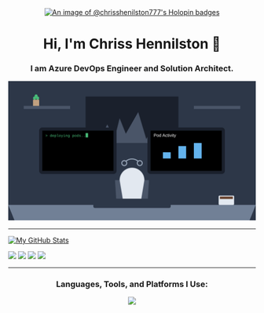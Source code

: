 <div align="center">
  <a href="https://holopin.io/@chrisshenilston777">
    <img src="https://holopin.me/chrisshenilston777" alt="An image of @chrisshenilston777's Holopin badges">
  </a>
</div>


<div align="center">
  <h1>Hi, I'm Chriss Hennilston 👋</h1>
  <h3>I am Azure DevOps Engineer and Solution Architect.</h3>
</div>

![Techie Animation](techie-animation.svg)

---
[![My GitHub Stats](https://github-readme-stats.vercel.app/api?username=ChrissHenilston777&show_icons=true&theme=radical&include_all_commits=true&count_private=true&show=stars,commits,prs,issues,contribs)](https:https://github.com/ChrissHenilston777)

[<img src="https://img.shields.io/badge/Pull%20Requests-Done-blue?style=for-the-badge&logo=github"/>](https://github.com/pulls?q=is:pr+author:ChrissHenilston777)
[<img src="https://img.shields.io/badge/Issues-Reported-orange?style=for-the-badge&logo=github"/>](https://github.com/issues?q=is:issue+author:ChrissHenilston777)
[<img src="https://img.shields.io/badge/Starred-Repos-yellow?style=for-the-badge&logo=github"/>](https://github.com/ChrissHenilston777?tab=stars)
[<img src="https://img.shields.io/badge/Projects-Board-green?style=for-the-badge&logo=github"/>](https://github.com/users/ChrissHenilston777/projects)


---

<h3 align="center">Languages, Tools, and Platforms I Use:</h3>
<p align="center">
  <a href="https://skillicons.dev">
    <img src="https://skillicons.dev/icons?i=azure,kubernetes,docker,prometheus,grafana,linux,java,go,python,bash,powershell,flutter,jenkins" />
  </a>
</p>
